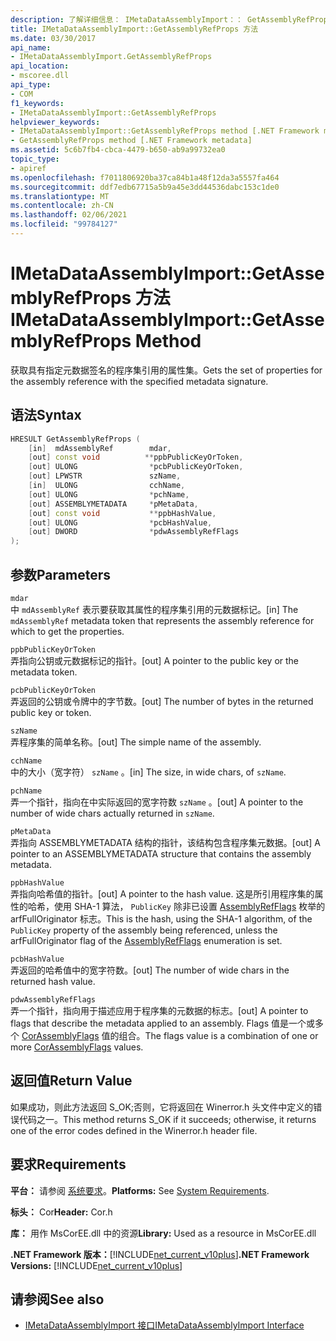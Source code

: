 ```yaml
---
description: 了解详细信息： IMetaDataAssemblyImport：： GetAssemblyRefProps 方法
title: IMetaDataAssemblyImport::GetAssemblyRefProps 方法
ms.date: 03/30/2017
api_name:
- IMetaDataAssemblyImport.GetAssemblyRefProps
api_location:
- mscoree.dll
api_type:
- COM
f1_keywords:
- IMetaDataAssemblyImport::GetAssemblyRefProps
helpviewer_keywords:
- IMetaDataAssemblyImport::GetAssemblyRefProps method [.NET Framework metadata]
- GetAssemblyRefProps method [.NET Framework metadata]
ms.assetid: 5c6b7fb4-cbca-4479-b650-ab9a99732ea0
topic_type:
- apiref
ms.openlocfilehash: f7011806920ba37ca84b1a48f12da3a5557fa464
ms.sourcegitcommit: ddf7edb67715a5b9a45e3dd44536dabc153c1de0
ms.translationtype: MT
ms.contentlocale: zh-CN
ms.lasthandoff: 02/06/2021
ms.locfileid: "99784127"
---
```

# <a name="imetadataassemblyimportgetassemblyrefprops-method"></a><span data-ttu-id="f5be1-103">IMetaDataAssemblyImport::GetAssemblyRefProps 方法</span><span class="sxs-lookup"><span data-stu-id="f5be1-103">IMetaDataAssemblyImport::GetAssemblyRefProps Method</span></span>

<span data-ttu-id="f5be1-104">获取具有指定元数据签名的程序集引用的属性集。</span><span class="sxs-lookup"><span data-stu-id="f5be1-104">Gets the set of properties for the assembly reference with the specified metadata signature.</span></span>  
  
## <a name="syntax"></a><span data-ttu-id="f5be1-105">语法</span><span class="sxs-lookup"><span data-stu-id="f5be1-105">Syntax</span></span>  
  
```cpp  
HRESULT GetAssemblyRefProps (  
    [in]  mdAssemblyRef        mdar,
    [out] const void          **ppbPublicKeyOrToken,
    [out] ULONG                *pcbPublicKeyOrToken,
    [out] LPWSTR               szName,
    [in]  ULONG                cchName,
    [out] ULONG                *pchName,
    [out] ASSEMBLYMETADATA     *pMetaData,
    [out] const void           **ppbHashValue,
    [out] ULONG                *pcbHashValue,
    [out] DWORD                *pdwAssemblyRefFlags  
);  
```  
  
## <a name="parameters"></a><span data-ttu-id="f5be1-106">参数</span><span class="sxs-lookup"><span data-stu-id="f5be1-106">Parameters</span></span>  

 `mdar`  
 <span data-ttu-id="f5be1-107">中 `mdAssemblyRef` 表示要获取其属性的程序集引用的元数据标记。</span><span class="sxs-lookup"><span data-stu-id="f5be1-107">[in] The `mdAssemblyRef` metadata token that represents the assembly reference for which to get the properties.</span></span>  
  
 `ppbPublicKeyOrToken`  
 <span data-ttu-id="f5be1-108">弄指向公钥或元数据标记的指针。</span><span class="sxs-lookup"><span data-stu-id="f5be1-108">[out] A pointer to the public key or the metadata token.</span></span>  
  
 `pcbPublicKeyOrToken`  
 <span data-ttu-id="f5be1-109">弄返回的公钥或令牌中的字节数。</span><span class="sxs-lookup"><span data-stu-id="f5be1-109">[out] The number of bytes in the returned public key or token.</span></span>  
  
 `szName`  
 <span data-ttu-id="f5be1-110">弄程序集的简单名称。</span><span class="sxs-lookup"><span data-stu-id="f5be1-110">[out] The simple name of the assembly.</span></span>  
  
 `cchName`  
 <span data-ttu-id="f5be1-111">中的大小（宽字符） `szName` 。</span><span class="sxs-lookup"><span data-stu-id="f5be1-111">[in] The size, in wide chars, of `szName`.</span></span>  
  
 `pchName`  
 <span data-ttu-id="f5be1-112">弄一个指针，指向在中实际返回的宽字符数 `szName` 。</span><span class="sxs-lookup"><span data-stu-id="f5be1-112">[out] A pointer to the number of wide chars actually returned in `szName`.</span></span>  
  
 `pMetaData`  
 <span data-ttu-id="f5be1-113">弄指向 ASSEMBLYMETADATA 结构的指针，该结构包含程序集元数据。</span><span class="sxs-lookup"><span data-stu-id="f5be1-113">[out] A pointer to an ASSEMBLYMETADATA structure that contains the assembly metadata.</span></span>  
  
 `ppbHashValue`  
 <span data-ttu-id="f5be1-114">弄指向哈希值的指针。</span><span class="sxs-lookup"><span data-stu-id="f5be1-114">[out] A pointer to the hash value.</span></span> <span data-ttu-id="f5be1-115">这是所引用程序集的属性的哈希，使用 SHA-1 算法， `PublicKey` 除非已设置 [AssemblyRefFlags](assemblyrefflags-enumeration.md) 枚举的 arfFullOriginator 标志。</span><span class="sxs-lookup"><span data-stu-id="f5be1-115">This is the hash, using the SHA-1 algorithm, of the `PublicKey` property of the assembly being referenced, unless the arfFullOriginator flag of the [AssemblyRefFlags](assemblyrefflags-enumeration.md) enumeration is set.</span></span>  
  
 `pcbHashValue`  
 <span data-ttu-id="f5be1-116">弄返回的哈希值中的宽字符数。</span><span class="sxs-lookup"><span data-stu-id="f5be1-116">[out] The number of wide chars in the returned hash value.</span></span>  
  
 `pdwAssemblyRefFlags`  
 <span data-ttu-id="f5be1-117">弄一个指针，指向用于描述应用于程序集的元数据的标志。</span><span class="sxs-lookup"><span data-stu-id="f5be1-117">[out] A pointer to flags that describe the metadata applied to an assembly.</span></span> <span data-ttu-id="f5be1-118">Flags 值是一个或多个 [CorAssemblyFlags](corassemblyflags-enumeration.md) 值的组合。</span><span class="sxs-lookup"><span data-stu-id="f5be1-118">The flags value is a combination of one or more [CorAssemblyFlags](corassemblyflags-enumeration.md) values.</span></span>  
  
## <a name="return-value"></a><span data-ttu-id="f5be1-119">返回值</span><span class="sxs-lookup"><span data-stu-id="f5be1-119">Return Value</span></span>  

 <span data-ttu-id="f5be1-120">如果成功，则此方法返回 S_OK;否则，它将返回在 Winerror.h 头文件中定义的错误代码之一。</span><span class="sxs-lookup"><span data-stu-id="f5be1-120">This method returns S_OK if it succeeds; otherwise, it returns one of the error codes defined in the Winerror.h header file.</span></span>  
  
## <a name="requirements"></a><span data-ttu-id="f5be1-121">要求</span><span class="sxs-lookup"><span data-stu-id="f5be1-121">Requirements</span></span>  

 <span data-ttu-id="f5be1-122">**平台：** 请参阅 [系统要求](../../get-started/system-requirements.md)。</span><span class="sxs-lookup"><span data-stu-id="f5be1-122">**Platforms:** See [System Requirements](../../get-started/system-requirements.md).</span></span>  
  
 <span data-ttu-id="f5be1-123">**标头：** Cor</span><span class="sxs-lookup"><span data-stu-id="f5be1-123">**Header:** Cor.h</span></span>  
  
 <span data-ttu-id="f5be1-124">**库：** 用作 MsCorEE.dll 中的资源</span><span class="sxs-lookup"><span data-stu-id="f5be1-124">**Library:** Used as a resource in MsCorEE.dll</span></span>  
  
 <span data-ttu-id="f5be1-125">**.NET Framework 版本：**[!INCLUDE[net_current_v10plus](../../../../includes/net-current-v10plus-md.md)]</span><span class="sxs-lookup"><span data-stu-id="f5be1-125">**.NET Framework Versions:** [!INCLUDE[net_current_v10plus](../../../../includes/net-current-v10plus-md.md)]</span></span>  
  
## <a name="see-also"></a><span data-ttu-id="f5be1-126">请参阅</span><span class="sxs-lookup"><span data-stu-id="f5be1-126">See also</span></span>

- [<span data-ttu-id="f5be1-127">IMetaDataAssemblyImport 接口</span><span class="sxs-lookup"><span data-stu-id="f5be1-127">IMetaDataAssemblyImport Interface</span></span>](imetadataassemblyimport-interface.md)
